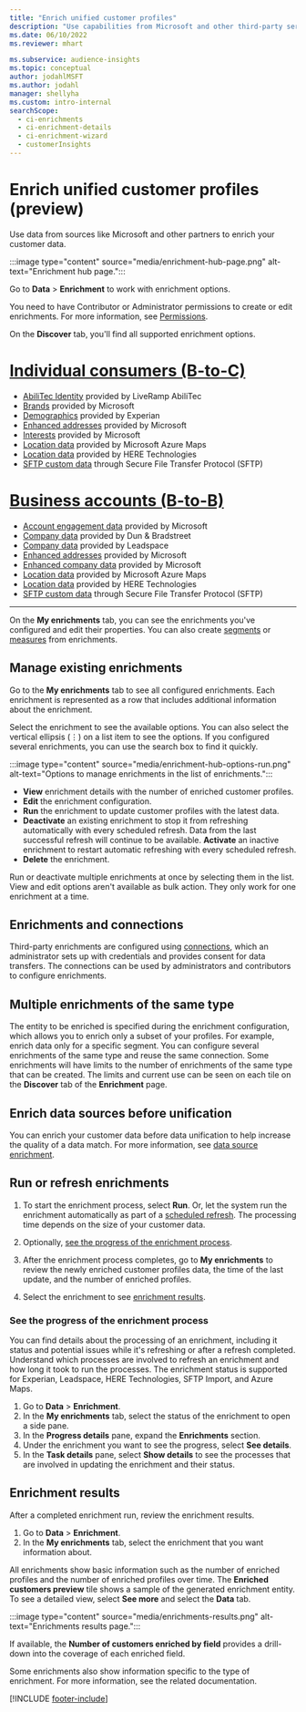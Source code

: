 ```yaml
---
title: "Enrich unified customer profiles"
description: "Use capabilities from Microsoft and other third-party services to enrich your customer data."
ms.date: 06/10/2022
ms.reviewer: mhart

ms.subservice: audience-insights
ms.topic: conceptual
author: jodahlMSFT
ms.author: jodahl
manager: shellyha
ms.custom: intro-internal
searchScope: 
  - ci-enrichments
  - ci-enrichment-details
  - ci-enrichment-wizard
  - customerInsights
---
```


# Enrich unified customer profiles (preview)

Use data from sources like Microsoft and other partners to enrich your customer data.

:::image type="content" source="media/enrichment-hub-page.png" alt-text="Enrichment hub page.":::

Go to **Data** > **Enrichment** to work with enrichment options.  

You need to have Contributor or Administrator permissions to create or edit enrichments. For more information, see [Permissions](permissions.md).

On the **Discover** tab, you'll find all supported enrichment options.

# [Individual consumers (B-to-C)](#tab/b2c)

- [AbiliTec Identity](enrichment-liveramp.md) provided by LiveRamp AbiliTec
- [Brands](enrichment-microsoft.md) provided by Microsoft
- [Demographics](enrichment-experian.md) provided by Experian
- [Enhanced addresses](enrichment-enhanced-addresses.md) provided by Microsoft
- [Interests](enrichment-microsoft.md) provided by Microsoft
- [Location data](enrichment-azure-maps.md) provided by Microsoft Azure Maps
- [Location data](enrichment-here.md) provided by HERE Technologies
- [SFTP custom data](enrichment-SFTP-custom-import.md) through Secure File Transfer Protocol (SFTP)

# [Business accounts (B-to-B)](#tab/b2b)

- [Account engagement data](enrichment-office.md) provided by Microsoft
- [Company data](enrichment-dnb.md) provided by Dun & Bradstreet
- [Company data](enrichment-leadspace.md) provided by Leadspace
- [Enhanced addresses](enrichment-enhanced-addresses.md) provided by Microsoft
- [Enhanced company data](enrichment-enhanced-company-data.md) provided by Microsoft
- [Location data](enrichment-azure-maps.md) provided by Microsoft Azure Maps
- [Location data](enrichment-here.md) provided by HERE Technologies
- [SFTP custom data](enrichment-SFTP-custom-import.md) through Secure File Transfer Protocol (SFTP)

---

On the **My enrichments** tab, you can see the enrichments you've configured and edit their properties. You can also create [segments](segments.md) or [measures](measures.md) from enrichments.

## Manage existing enrichments

Go to the **My enrichments** tab to see all configured enrichments. Each enrichment is represented as a row that includes additional information about the enrichment.

Select the enrichment to see the available options. You can also select the vertical ellipsis (&vellip;) on a list item to see the options. If you configured several enrichments, you can use the search box to find it quickly.

:::image type="content" source="media/enrichment-hub-options-run.png" alt-text="Options to manage enrichments in the list of enrichments.":::

- **View** enrichment details with the number of enriched customer profiles.
- **Edit** the enrichment configuration.
- **Run** the enrichment to update customer profiles with the latest data.
- **Deactivate** an existing enrichment to stop it from refreshing automatically with every scheduled refresh. Data from the last successful refresh will continue to be available. **Activate** an inactive enrichment to restart automatic refreshing with every scheduled refresh.
- **Delete** the enrichment.

Run or deactivate multiple enrichments at once by selecting them in the list. View and edit options aren't available as bulk action. They only work for one enrichment at a time.

## Enrichments and connections

Third-party enrichments are configured using [connections](connections.md), which an administrator sets up with credentials and provides consent for data transfers. The connections can be used by administrators and contributors to configure enrichments.  

## Multiple enrichments of the same type

The entity to be enriched is specified during the enrichment configuration, which allows you to enrich only a subset of your profiles. For example, enrich data only for a specific segment. You can configure several enrichments of the same type and reuse the same connection. Some enrichments will have limits to the number of enrichments of the same type that can be created. The limits and current use can be seen on each tile on the **Discover** tab of the **Enrichment** page.

## Enrich data sources before unification

You can enrich your customer data before data unification to help increase the quality of a data match. For more information, see [data source enrichment](data-sources-enrichment.md).

## Run or refresh enrichments

1. To start the enrichment process, select **Run**. Or, let the system run the enrichment automatically as part of a [scheduled refresh](system.md#schedule-tab). The processing time depends on the size of your customer data.

1. Optionally, [see the progress of the enrichment process](#see-the-progress-of-the-enrichment-process).

1. After the enrichment process completes, go to **My enrichments** to review the newly enriched customer profiles data, the time of the last update, and the number of enriched profiles.

1. Select the enrichment to see [enrichment results](#enrichment-results).

### See the progress of the enrichment process

You can find details about the processing of an enrichment, including it status and potential issues while it's refreshing or after a refresh completed. Understand which processes are involved to refresh an enrichment and how long it took to run the processes. The enrichment status is supported for Experian, Leadspace, HERE Technologies, SFTP Import, and Azure Maps.

1. Go to **Data** > **Enrichment**.
1. In the **My enrichments** tab, select the status of the enrichment to open a side pane.
1. In the **Progress details** pane, expand the **Enrichments** section.
1. Under the enrichment you want to see the progress, select **See details**.
1. In the **Task details** pane, select **Show details** to see the processes that are involved in updating the enrichment and their status.

## Enrichment results

After a completed enrichment run, review the enrichment results.

1. Go to **Data** > **Enrichment**.
1. In the **My enrichments** tab, select the enrichment that you want information about.

All enrichments show basic information such as the number of enriched profiles and the number of enriched profiles over time. The **Enriched customers preview** tile shows a sample of the generated enrichment entity. To see a detailed view, select **See more** and select the **Data** tab.

:::image type="content" source="media/enrichments-results.png" alt-text="Enrichments results page.":::

If available, the **Number of customers enriched by field** provides a drill-down into the coverage of each enriched field.

Some enrichments also show information specific to the type of enrichment. For more information, see the related documentation.

[!INCLUDE [footer-include](includes/footer-banner.md)]
